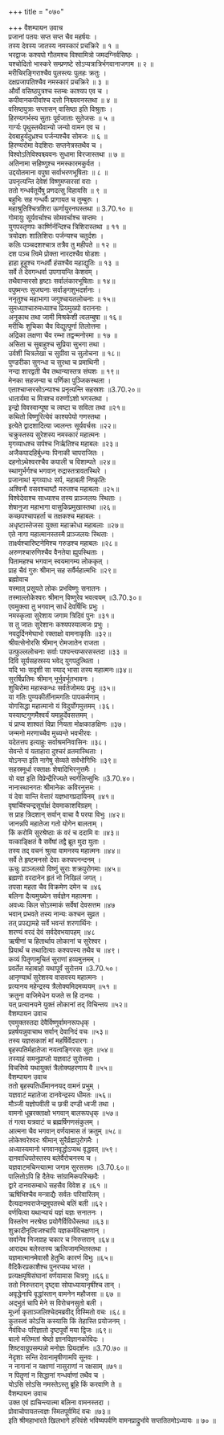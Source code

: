 +++
title = "०७०"

+++
वैशम्पायन उवाच  
प्रजानां पतयः सप्त सप्त चैव महर्षयः ।  
तस्य देवस्य जातस्य नमस्कारं प्रचक्रिरे ॥ १ ॥  
भरद्वाजः कश्यपो गौतमश्च विश्वामित्रो जमदग्निर्वसिष्ठः ।  
यश्चोदितो भास्करे सम्प्रणष्टे सोऽप्यत्रात्रिर्भगवानाजगाम ॥ २ ॥  
मरीचिरङ्गिराश्चैव पुलस्त्यः पुलहः क्रतुः ।  
दक्षप्रजापतिश्चैव नमस्कारं प्रचक्रिरे ॥ ३ ॥  
और्वो वसिष्ठपुत्रश्च स्तम्बः काश्यप एव च ।  
कपीवानकपीवांश्च दत्तो निश्च्यवनस्तथा ॥ ४ ॥  
वसिष्ठपुत्राः सप्तासन् वासिष्ठा इति विश्रुताः ।  
हिरण्यगर्भस्य सुताः पूर्वजाताः सुतेजसः ॥ ५ ॥  
गार्ग्यः पृथुस्तथैवान्यो जन्यो वामन एव च ।  
देवबाहुर्यदुध्रश्च पर्जन्यश्चैव सोमजः ॥ ६ ॥  
हिरण्यरोमा वेदशिराः सप्तनेत्रस्तथैव च ।  
विश्वोऽतिविश्वश्च्यवनः सुधामा विरजास्तथा ॥ ७ ॥  
अतिनामा सहिष्णुश्च नमस्कारमकुर्वत ।  
उद्दयोतमाना वपुषा सर्वाभरणभूषिताः ॥ ८ ॥  
उपनृत्यन्ति देवेशं विष्णुमप्सरसां वराः ।  
ततो गन्धर्वतूर्येषु प्रणदत्सु विहायसि ॥ ९ ॥  
बहुभिः सह गन्धर्वैः प्रागायत च तुम्बुरुः ।  
महाश्रुतिश्चित्रशिरा ऊर्णायुरनघस्तथा ॥ 3.70.१० ॥  
गोमायुः सूर्यवर्चाश्च सोमवर्चाश्च सप्तमः ।  
युगपस्तृणपः कार्ष्णिर्नन्दिश्च त्रिशिरास्तथा ॥ ११ ॥  
त्रयोदशः शालिशिराः पर्जन्यश्च चतुर्दशः ।  
कलिः पञ्चदशश्चात्र तत्रैव तु महीपते ॥ १२ ॥  
दश पञ्च त्विमे प्रोक्ता नारदश्चैव षोडशः ।  
हाहा हूहूश्च गन्धर्वौ हंसश्चैव महाद्युतिः ॥ १३ ॥  
सर्वे ते देवगन्धर्वा उपगायन्ति केशवम् ।  
तथैवाप्सरसो हृष्टाः सर्वालंकारभूषिताः ॥ १४॥  
वपुष्मन्तः सुजघनाः सर्वाङ्गशुभदर्शनाः ।  
ननृतुश्च महाभागा जगुश्चायतलोचनाः ॥ १५॥  
सुमध्याश्चारुमध्याश्च प्रियमुख्यो वराननाः ।  
अनूकाथ तथा जामी मिश्रकेशी त्वलम्बुषा ॥ १६॥  
मरीचिः शुचिका चैव विद्युत्पूर्णा तिलोत्तमा ।  
अद्रिका लक्षणा चैव रम्भा तद्वन्मनोरमा ॥ १७ ॥  
असिता च सुबाहुश्च सुप्रिया सुभगा तथा ।  
उर्वशी चित्रलेखा च सुग्रीवा च सुलोचना ॥ १८॥  
पुण्डरीका सुगन्धा च सुरथा च प्रमाथिनी ।  
नन्दा शारद्वती चैव तथान्यास्तत्र संघशः ॥ १९॥  
मेनका सहजन्या च पर्णिका पुञ्जिकस्थला ।  
एताश्चाप्सरसोऽन्याश्च प्रनृत्यन्ति सहस्रशः ॥3.70.२०॥  
धातार्यमा च मित्रश्च वरुणोंऽशो भगस्तथा ।  
इन्द्रो विवस्वान्पूषा च त्वष्टा च सविता तथा ॥२१॥  
कथितो विष्णुरित्येवं काश्यपेयो गणस्तथा ।  
इत्येते द्वादशादित्या ज्वलन्तः सूर्यवर्चसः ॥२२॥  
चक्रुस्तस्य सुरेशस्य नमस्कारं महात्मनः ।  
मृगव्याधश्च सर्पश्च निर्ऋतिश्च महाबलः ॥२३॥  
अजैकपादहिर्बुध्न्यः पिनाकी चापराजितः ।  
दहनोऽथेश्वरश्चैव कपाली च विशाम्पते ॥२४॥  
स्थाणुर्भर्गश्च भगवान् रुद्रास्तत्रावतस्थिरे ।  
प्रजानाथ! मृगव्याधः सर्प, महाबली निष्कृतिः  
अश्विनौ वसवश्चाष्टौ मरुतश्च महाबलाः ॥२५॥  
विश्वेदेवाश्च साध्याश्च तस्य प्राञ्जलयः स्थिताः ।  
शेषानुजा महाभागा वासुकिप्रमुखास्तथा ॥२६॥  
कच्छपश्चापहर्ता च तक्षकश्च महाबलः ।  
अधृष्टास्तेजसा युक्ता महाक्रोधा महाबलाः ॥२७॥  
एते नागा महात्मानस्तस्मै प्राञ्जलयः स्थिताः ।  
तार्क्ष्यश्चारिष्टनेमिश्च गरुडश्च महाबलः ॥२८॥  
अरुणश्चारुणिश्चैव वैनतेया ह्युपस्थिताः ।  
पितामहश्च भगवान् स्वयमागम्य लोककृत् ।  
प्राह चैवं गुरुः श्रीमान् सह सर्वैर्महात्मभिः ॥२९॥  
ब्रह्मोवाच  
यस्मात् प्रसूयते लोकः प्रभविष्णुः सनातनः ।  
तस्माल्लोकेश्वरः श्रीमान् विष्णुरेव भवत्वयम् ॥3.70.३०॥  
एवमुक्त्वा तु भगवान् सार्धं देवर्षिभिः प्रभुः ।  
नमस्कृत्वा सुरेशाय जगाम त्रिदिवं पुनः ॥३१॥  
स तु जातः सुरेशानः कश्यपस्यात्मजः प्रभुः ।  
नवदुर्दिनमेघाभो रक्ताक्षो वामनाकृतिः ॥३२॥  
श्रीवत्सेनोरसि श्रीमान् रोमजातेन राजता ।  
उत्फुल्ललोचनाः सर्वाः पश्यन्त्यप्सरसस्तदा ॥३३ ॥  
दिवि सूर्यसहस्रस्य भवेद् युगपदुत्थिता ।  
यदि भाः सदृशी सा स्याद् भासा तस्य महात्मनः॥३४॥  
सुरर्षिप्रतिमः श्रीमान् भूर्भुवर्भूतभावनः ।  
शुचिरोमा महास्कन्धः सर्वतेजोमयः प्रभुः ॥३५॥  
या गतिः पुण्यकीर्तीनामगतिः पापकर्मणाम् ।  
योगसिद्धा महात्मानो यं विदुर्योगमुत्तमम् ।३६।  
यस्याष्टगुणमैश्वर्यं यमाहुर्देवसत्तमम् ।  
यं प्राप्य शाश्वतं विप्रा नियता मोक्षकाङक्षिणः ॥३७।  
जन्मनो मरणाच्चैव मुच्यन्ते भवभीरवः ।  
यदेतत्तप इत्याहुः सर्वाश्रमनिवासिनः ॥३८।  
सेवन्ते यं यताहारा दुश्चरं व्रतमास्थिताः ।  
योऽनन्त इति नागेषु सेव्यते सर्वभोगिभिः ॥३९॥  
सहस्रमूर्धा रक्ताक्षः शेषादिभिरनुत्तमैः ।  
यो यज्ञ इति विप्रेन्द्रैरिज्यते स्वर्गलिप्सुभिः ॥3.70.४०।  
नानास्थानगतः श्रीमानेकः कविरनुत्तमः ।  
यं देवा यान्ति वेत्तारं यज्ञभागप्रदायिनम् ॥४१॥  
वृषार्चिश्चन्द्रसूर्याक्षं देवमाकाशविग्रहम् ।  
स प्राह त्रिदशान् सर्वान् वाचा वै परया विभुः ॥४२॥  
जानन्नपि महातेजा गतो योगेन बालताम् ।  
किं करोमि सुरश्रेष्ठाः कं वरं च ददामि वः ॥४३॥  
यत्काङ्क्षितं वै सर्वेषां तद्वै ब्रूत मुदा युताः ।  
तस्य तद् वचनं श्रुत्वा वामनस्य महात्मनः ॥४४॥  
सर्वे ते हृष्टमनसो देवाः कश्यपनन्दनम् ।  
ऊचुः प्राञ्जलयो विष्णुं सुराः शक्रपुरोगमाः ॥४५॥  
ब्रह्मणो वरदानेन हृतं नो निखिलं जगत् ।  
तपसा महता चैव विक्रमेण दमेन च ॥४६  
बलिना दैत्यमुख्येन सर्वज्ञेन महात्मना ।  
अवध्यः किल सोऽस्माकं सर्वेषां देवसत्तम ॥४७  
भवान् प्रभवते तस्य नान्यः कश्चन सुव्रत ।  
तत् प्रपद्यामहे सर्वे भवन्तं शरणार्थिनः ।  
शरण्यं वरदं देवं सर्वदेवभयापहम् ॥४८  
ऋषीणां च हितार्थाय लोकानां च सुरेश्वर ।  
प्रियार्थं च तथादित्याः कश्यपस्य तथैव च ॥४९।  
कव्यं पितॄणामुचितं सुराणां हव्यमुत्तमम् ।  
प्रवर्तेत महाबाहो यथापूर्वं सुरोत्तम ॥3.70.५०।  
आनृण्यार्थं सुरेशस्य वासवस्य महात्मनः ।  
प्रत्यानय महेन्द्रस्य त्रैलोक्यमिदमव्ययम् ॥५१ ॥  
क्रतुना वाजिमेधेन यजते स हि दानवः ।  
यत् प्रत्यानयने युक्तं लोकानां तद् विचिन्तय ॥५२॥  
वैशम्पायन उवाच  
एवमुक्तस्तदा देवैर्विष्णुर्वामनरूपधृक् ।  
प्रहर्षयन्नुवाचाथ सर्वान् देवानिदं वचः ॥५३॥  
तस्य यज्ञसकाशं मां महर्षिर्वेदपारगः ।  
बृहस्पतिर्महातेजा नयत्वङ्गिरसः सुतः ॥५४॥  
तस्याहं समनुप्राप्तो यज्ञवाटं सुरोत्तमाः ।  
विचरिष्ये यथायुक्तं त्रैलोक्यहरणाय वै ॥५५॥  
वैशम्पायन उवाच  
ततो बृहस्पतिर्धीमाननयद् वामनं प्रभुम् ।  
यज्ञवाटं महातेजा दानवेन्द्रस्य धीमतः ॥५६॥  
मौञ्जी यज्ञोपवीती च छत्री दण्डी ध्वजी तथा ।  
वामनो धूम्ररक्ताक्षो भगवान् बालरूपधृक् ॥५७॥  
तं गत्वा यत्रवाटं च ब्रह्मर्षिगणसंकुलम् ।  
आत्मना चैव भगवान् वर्णयामास तं क्रतुम् ॥५८॥  
लोकेश्वरेश्वरः श्रीमान् सुरैर्व्रह्मपुरोगमैः ।  
अध्यास्यमानो भगवानवृद्धोऽप्यथ वृद्धवत् ॥५९।  
दानवाधिपतेस्तस्य बलेर्वैरोचनस्य च ।  
यज्ञवाटमचिन्त्यात्मा जगाम सुरसत्तमः ॥3.70.६०॥  
पालितोऽपि हि दैतेयः सांग्रामिकपरिच्छदैः ।  
द्वारे दानवसम्बाधे सहसैव विवेश ह ॥६१ ॥  
ऋषिभिश्चैव मन्त्राद्यैः सर्वतः परिवारितम् ।  
दैत्यदानवराजेन्द्रमुपतस्थे बलिं बली ॥६२।  
वर्णयित्वा यथान्यायं यज्ञं यज्ञः सनातनः ।  
विस्तरेण नरश्रेष्ठ प्रयोगैर्विविधैस्तथा ॥६३॥  
शुक्रादीनृत्विजश्चापि यज्ञकर्मविचक्षणान् ।  
सर्वानेव निजग्राह चकार च निरुत्तरान् ॥६४॥  
आरादथ बलेस्तस्य ऋत्विजामभितस्तथा ।  
यज्ञमात्मानमेवासौ हेतुभिः कारणं विभुः ॥६५॥  
वैदिकैरप्रकाशैश्च पुनरप्यथ भारत ।  
प्रत्यक्षमृषिसंघानां वर्णयामास चित्रगुः ॥६६॥  
ततो निरुत्तरान् दृष्ट्वा सोपाध्यायानृषींश्च तान् ।  
अवृद्धेनापि वृद्धांस्तान् वामनेन महौजसा ॥ ६७ ॥  
अद्भुतं चापि मेने स विरोचनसुतो बली ।  
मूर्ध्ना कृताञ्जलिश्चेदमब्रवीद् विस्मितो वचः ॥६८॥  
कुतस्त्वं कोऽसि कस्यासि किं तेहास्ति प्रयोजनम् ।  
नैवंविधः परिज्ञातो दृष्टपूर्वो मया द्विजः ॥६९॥  
बालो मतिमतां श्रेष्ठो ज्ञानविज्ञानकोविदः ।  
शिष्टवाग्रूपसम्पन्नो मनोज्ञः प्रियदर्शनः ॥3.70.७० ॥  
नेदृशाः सन्ति देवानामृषीणामपि सूनवः ।  
न नागानां न यक्षाणां नासुराणां न रक्षसाम् ॥७१॥  
न पितॄणां न सिद्धानां गन्धर्वाणां तथैव च ।  
योऽसि सोऽसि नमस्तेऽस्तु ब्रूहि किं करवाणि ते ॥  
वैशम्पायन उवाच  
उक्त एवं ह्यचिन्त्यात्मा बलिना वामनस्तदा ।  
प्रोवाचोपायतत्त्वज्ञः स्मितपूर्वमिदं वचः ॥७३॥  
इति श्रीमहाभारते खिलभागे हरिवंशे भविष्यपर्वणि वामनप्राद्रुर्भावे सप्ततितमोऽध्यायः ॥ ७० ॥